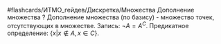 #flashcards/ИТМО_гейдев/Дискретка/Множества
Дополнение множества
?
Дополнение множества (по базису) - множество точек, отсутствующих в множестве.
Запись: $\lnot A = A^C$.
Предикатное определение: $\{x| x \notin A, x \in C\}$.
